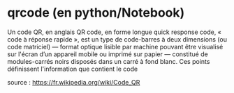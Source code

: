 # qrcode (en python/Notebook) 

Un code QR, en anglais QR code, en forme longue quick response code, « code à réponse rapide », 
est un type de code-barres à deux dimensions (ou code matriciel) — format optique lisible par 
machine pouvant être visualisé sur l'écran d’un appareil mobile ou imprimé sur papier — constitué de 
modules-carrés noirs disposés dans un carré à fond blanc. Ces points définissent l'information que contient le code


source : https://fr.wikipedia.org/wiki/Code_QR
